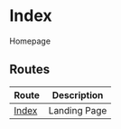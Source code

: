# Index

Homepage

## Routes

| **Route**  | **Description** |
| ---------- | --------------- |
| [Index](.) | Landing Page    |
